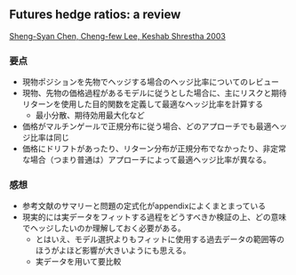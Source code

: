 ## Futures hedge ratios: a review
[Sheng-Syan Chen, Cheng-few Lee, Keshab Shrestha 2003](http://dx.doi.org/10.1016/S1062-9769(02)00191-6)

### 要点
- 現物ポジションを先物でヘッジする場合のヘッジ比率についてのレビュー
- 現物、先物の価格過程があるモデルに従うとした場合に、主にリスクと期待リターンを使用した目的関数を定義して最適なヘッジ比率を計算する
    - 最小分散、期待効用最大化など
- 価格がマルチンゲールで正規分布に従う場合、どのアプローチでも最適ヘッジ比率は同じ
- 価格にドリフトがあったり、リターン分布が正規分布でなかったり、非定常な場合（つまり普通は）アプローチによって最適ヘッジ比率が異なる。

### 感想
- 参考文献のサマリーと問題の定式化がappendixによくまとまっている
- 現実的には実データをフィットする過程をどうすべきか検証の上、どの意味でヘッジしたいのか理解しておく必要がある。
    - とはいえ、モデル選択よりもフィットに使用する過去データの範囲等のほうがよほど影響が大きいようにも思える。
    - 実データを用いて要比較


